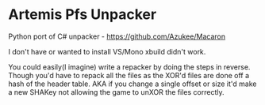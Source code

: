# Artemis Pfs Unpacker
Python port of C# unpacker - https://github.com/Azukee/Macaron

I don't have or wanted to install VS/Mono xbuild didn't work.

You could easily(I imagine) write a repacker by doing the steps in reverse. Though you'd have to repack all the files as the XOR'd files are done off a hash of the header table. AKA if you change a single offset or size it'd make a new SHAKey not allowing the game to unXOR the files correctly.
